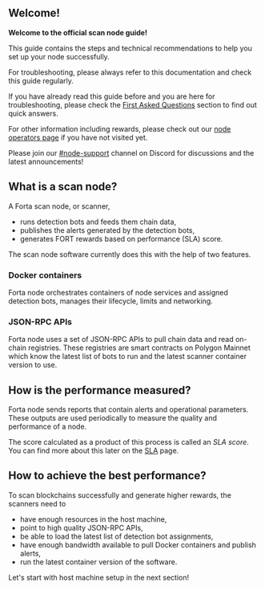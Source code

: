## Welcome!

**Welcome to the official scan node guide!**

This guide contains the steps and technical recommendations to help you set up your node successfully.

For troubleshooting, please always refer to this documentation and check this guide regularly.

If you have already read this guide before and you are here for troubleshooting, please check the [First Asked Questions](faq.md) section to find out quick answers.

For other information including rewards, please check out our [node operators page](https://forta.notion.site/Node-Operators-Forta-Network-4a8af3ab4aea480d993e5095ad0ed746) if you have not visited yet.

Please join our [#node-support](https://discord.com/channels/869983523371642921/967038021390176316) channel on Discord for discussions and the latest announcements!

## What is a scan node?

A Forta scan node, or scanner,

- runs detection bots and feeds them chain data,
- publishes the alerts generated by the detection bots,
- generates FORT rewards based on performance (SLA) score.

The scan node software currently does this with the help of two features.

### Docker containers

Forta node orchestrates containers of node services and assigned detection bots, manages their lifecycle, limits and networking.

### JSON-RPC APIs

Forta node uses a set of JSON-RPC APIs to pull chain data and read on-chain registries. These registries are smart contracts on Polygon Mainnet which know the latest list of bots to run and the latest scanner container version to use.

## How is the performance measured?

Forta node sends reports that contain alerts and operational parameters. These outputs are used periodically to measure the quality and performance of a node.

The score calculated as a product of this process is called an _SLA score_. You can find more about this later on the [SLA](../sla.md) page.

## How to achieve the best performance?

To scan blockchains successfully and generate higher rewards, the scanners need to

- have enough resources in the host machine,
- point to high quality JSON-RPC APIs,
- be able to load the latest list of detection bot assignments,
- have enough bandwidth available to pull Docker containers and publish alerts,
- run the latest container version of the software.

Let's start with host machine setup in the next section!
